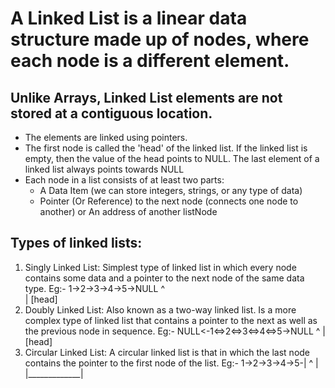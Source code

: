 
# A Linked List is a linear data structure made up of nodes, where each node is a different element. 
## Unlike Arrays, Linked List elements are not stored at a contiguous location.

- The elements are linked using pointers.
- The first node is called the 'head' of the linked list. If the linked list is empty, then the value of the head points to NULL. 
The last element of a linked list always points towards NULL
- Each node in a list consists of at least two parts: 
  - A Data Item (we can store integers, strings, or any type of data)  
  - Pointer (Or Reference) to the next node (connects one node to another) or An address of another listNode

## Types of linked lists:
  1. Singly Linked List: Simplest type of linked list in which every node contains some data and a pointer to the next node of the same data type.
      Eg:- 1->2->3->4->5->NULL
           ^              
           |
         [head]
  2. Doubly Linked List: Also known as a two-way linked list. Is a more complex type of linked list that contains a pointer to the next as well as the previous node in sequence.
       Eg:- NULL<-1<=>2<=>3<=>4<=>5->NULL
                  ^
                  |
                [head]
   3. Circular Linked List: A circular linked list is that in which the last node contains the pointer to the first node of the list. 
       Eg:- 1->2->3->4->5-|
            ^             |  
            |_____________|
